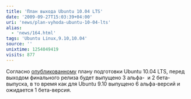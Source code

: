 ```yaml
---
title: 'План выхода Ubuntu 10.04 LTS'
date: '2009-09-27T15:03:39+04:00'
uri: 'news/plan-vyhoda-ubuntu-10-04-lts'
alias: 
  - 'news/164.html'
tags: 'Ubuntu Linux,9.10,10.04'
source: ''
unixtime: 1254049419
visits: 877
---
```

Согласно [опубликованному](https://wiki.ubuntu.com/LucidReleaseSchedule) плану подготовки Ubuntu 10.04 LTS, перед выходом финального релиза будет выпущено 3 альфа-  и 2 бета-выпуска, в то время как для Ubuntu 9.10 выпущено 6 альфа-версий и ожидается 1 бета-версия.
